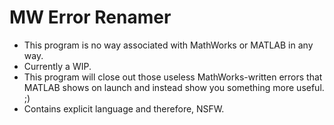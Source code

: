 # MW Error Renamer
- This program is no way associated with MathWorks or MATLAB in any way.
- Currently a WIP.
- This program will close out those useless MathWorks-written errors that MATLAB shows on launch and instead show you something more useful. ;)
- Contains explicit language and therefore, NSFW.
